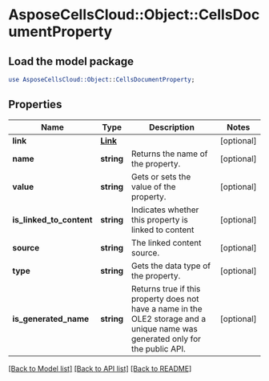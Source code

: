 # AsposeCellsCloud::Object::CellsDocumentProperty

## Load the model package
```perl
use AsposeCellsCloud::Object::CellsDocumentProperty;
```

## Properties
Name | Type | Description | Notes
------------ | ------------- | ------------- | -------------
**link** | [**Link**](Link.md) |  | [optional] 
**name** | **string** | Returns the name of the property.              | [optional] 
**value** | **string** | Gets or sets the value of the property. | [optional] 
**is_linked_to_content** | **string** | Indicates whether this property is linked to content | [optional] 
**source** | **string** | The linked content source. | [optional] 
**type** | **string** | Gets the data type of the property.              | [optional] 
**is_generated_name** | **string** | Returns true if this property does not have a name in the OLE2 storage and a   unique name was generated only for the public API.              | [optional] 

[[Back to Model list]](../README.md#documentation-for-models) [[Back to API list]](../README.md#documentation-for-api-endpoints) [[Back to README]](../README.md)


